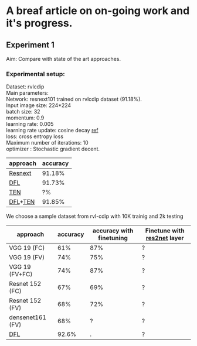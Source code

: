 # A breaf article on on-going work and it's progress.


## Experiment 1
Aim: Compare with state of the art approaches.
### Experimental setup: 
Dataset: rvlcdip <br />
Main parameters:<br />
Network: resnext101 trained on rvlcdip dataset (91.18%).<br />
Input image size: 224*224<br />
batch size: 32<br />
momentum: 0.9<br />
learning rate: 0.005<br />
learning rate update: cosine decay [ref](https://scholar.googleusercontent.com/scholar.bib?q=info:rxYcO-LPyYMJ:scholar.google.com/&output=citation&scisdr=CgWP9T8GEJ-utlN2ws8:AAGBfm0AAAAAXYBz2s8jn5zP6cRsjA6kfPmVZIR7CY-b&scisig=AAGBfm0AAAAAXYBz2gr2xbnG5boA2rp2KQFtq2fFYpOy&scisf=4&ct=citation&cd=-1&hl=en)<br />
loss: cross entropy loss <br />
Maximum number of iterations: 10 <br />
optimizer : Stochastic gradient decent. <br />

|approach|accuracy|
|--|--|
|[Resnext](https://scholar.googleusercontent.com/scholar.bib?q=info:7cOWMQ1bebQJ:scholar.google.com/&output=citation&scisdr=CgWP9T8GEJ-utlOFcMw:AAGBfm0AAAAAXYCAaMwPIWK0PeR6k5nh8iSFzVORNUHD&scisig=AAGBfm0AAAAAXYCAaKs4c_6xOdBTA-exDfhVc79ulLis&scisf=4&ct=citation&cd=-1&hl=en)|91.18%|
|[DFL](https://scholar.googleusercontent.com/scholar.bib?q=info:NMEU4q_QWJ4J:scholar.google.com/&output=citation&scisdr=CgWP9T8GEJ-utlNymcI:AAGBfm0AAAAAXYB3gcJeNkJb4Uq_qX8VTk3HgSErjBw6&scisig=AAGBfm0AAAAAXYB3gcqSiLvSqEUVQM62LdniOwcxFM4N&scisf=4&ct=citation&cd=-1&hl=en)|91.73%|
|[TEN](https://scholar.googleusercontent.com/scholar.bib?q=info:gRUOCuIJ_ZAJ:scholar.google.com/&output=citation&scisdr=CgWP9T8GEJ-utlN9Wcc:AAGBfm0AAAAAXYB4QcdfG4aNs2C2hzVNXuVcvvtfRsHS&scisig=AAGBfm0AAAAAXYB4QQVQonrJ05r0prM986tNqnWYTet9&scisf=4&ct=citation&cd=-1&hl=en)|?%|
|[DFL](https://scholar.googleusercontent.com/scholar.bib?q=info:NMEU4q_QWJ4J:scholar.google.com/&output=citation&scisdr=CgWP9T8GEJ-utlNymcI:AAGBfm0AAAAAXYB3gcJeNkJb4Uq_qX8VTk3HgSErjBw6&scisig=AAGBfm0AAAAAXYB3gcqSiLvSqEUVQM62LdniOwcxFM4N&scisf=4&ct=citation&cd=-1&hl=en)+[TEN](https://scholar.googleusercontent.com/scholar.bib?q=info:gRUOCuIJ_ZAJ:scholar.google.com/&output=citation&scisdr=CgWP9T8GEJ-utlN9Wcc:AAGBfm0AAAAAXYB4QcdfG4aNs2C2hzVNXuVcvvtfRsHS&scisig=AAGBfm0AAAAAXYB4QQVQonrJ05r0prM986tNqnWYTet9&scisf=4&ct=citation&cd=-1&hl=en)|91.85%|



We choose a sample dataset from rvl-cdip with 10K trainig and 2k testing

|approach|accuracy|accuracy with finetuning|Finetune with [res2net](#res2net) layer|
|--|--|--|--|
VGG 19 (FC)|61%|87%|?|
VGG 19 (FV)|74%|75%|?|
VGG 19 (FV+FC)|74%|87\%|?|
Resnet 152 (FC)|67\%|69\%|?|
Resnet 152 (FV)|68%|72\%|?|
densenet161 (FV)|68\%|?|?|
[DFL](https://arxiv.org/pdf/1611.09932.pdf)|92.6%|.|?|

